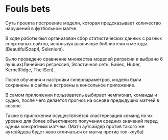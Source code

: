 # Fouls bets
Суть проекта построение модели, которая предсказывает количество нарушений в футбольном матче.

В ходе работы был организован сбор статистических данных с разных спортивных сайтов, используя различные библиотеки и методы (BeautifulSoap4, Selenium).

Было проведено сравнение множества моделей регресии и выбрано 6 лучших(Линейная регрессия, Эластичная сеть, Байес, Huber, KernelRidge, TheilSen).

После обучения и настройки гиперпараметров, модели были сохранены в файлы и встроены в консольное приложение.

В самом приложении пользователь выбирает чемпионат, команды и судью, после чего делается прогноз на основе предыдуших матчей в сезоне.

Также в приложении осуществляется кластеризация команд по их уровню для более объективного получения средних значений перед одним конкретным матчем.
(Матч аутсайдер против такого же аутсайдера будет явно отличаться от матча против топ-клуба)


